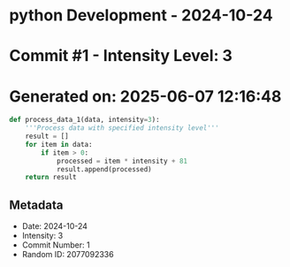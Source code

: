 ﻿# python Development - 2024-10-24
# Commit #1 - Intensity Level: 3
# Generated on: 2025-06-07 12:16:48
```python
def process_data_1(data, intensity=3):
    '''Process data with specified intensity level'''
    result = []
    for item in data:
        if item > 0:
            processed = item * intensity + 81
            result.append(processed)
    return result
```
## Metadata
- Date: 2024-10-24
- Intensity: 3
- Commit Number: 1
- Random ID: 2077092336
